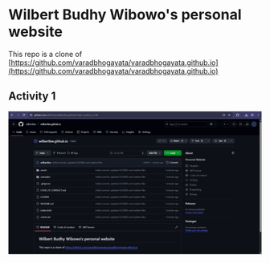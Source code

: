 # Wilbert Budhy Wibowo's personal website

This repo is a clone of [https://github.com/varadbhogayata/varadbhogayata.github.io](https://github.com/varadbhogayata/varadbhogayata.github.io)

## Activity 1
![Screenshot for Activity 1](./readme-images/activity_one.png "Screenshot for Activity 1")
